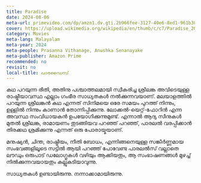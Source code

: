 ```yaml
---
title: Paradise
date: 2024-08-06
meta-url: primevideo.com/dp/amzn1.dv.gti.2b966fee-3127-40e6-8ed1-961b30958b78?autoplay=0&ref_=atv_cf_strg_wb
cover: https://upload.wikimedia.org/wikipedia/en/thumb/c/c7/Paradise_2023_film_poster.jpg/220px-Paradise_2023_film_poster.jpg
category: Movies
meta-lang: Malayalam
meta-year: 2024
meta-people: Prasanna Vithanage, Anushka Senanayake
meta-publisher: Amazon Prime
recommended: no
revisit: no
local-title: പാരഡൈസ്
---
```

കഥ പറയുന്ന രീതി, അതിനു പശ്ചാത്തലമായി സ്വീകരിച്ച ശ്രീലങ്ക അവിടെയുള്ള രാഷ്ട്രീയാവസ്ഥ എല്ലാം ഗംഭീര സാധ്യതകൾ നൽക്കുന്നവയാണ്. മലയാളത്തിൽ പറയുന്ന ശ്രീലങ്കൻ കഥ എന്നത് സിനിമയെ ഒരേ സമയം പുറത്ത് നിന്നും, ഉള്ളിൽ നിന്നും കാണാൻ തോന്നിപ്പിക്കുന്നു. ലോക്കൽ-യെറ്റ്-ഫോറിൻ എന്ന അവസ്ഥ സംവിധായകൻ ഉപയോഗിക്കുന്നുമുണ്ട്. എന്നാൽ ആദ്യ സീനുകൾ മുതൽ ശ്രീലങ്ക, രാമായണം തുടങ്ങിയവ പറഞ്ഞ് പറഞ്ഞ്, പാരലൽ വരപ്പിക്കാൻ തിരക്കഥ ശ്രമിക്കുന്നു എന്നത് ഒരു പോരായ്മയാണ്. 

മനുഷ്യൻ, ചിന്ത, രാഷ്ട്രീയം, നീതി ബോധം, എന്നിങ്ങനെയുള്ള സങ്കീർണ്ണമായ സംഭവങ്ങളിലൂടെ സട്ടിൽ ആയി പറഞ്ഞ് പോവേണ്ട പാരലൽസ് വല്ലാതെ ലൗഡും ഒരുപാട് ഡലോഗ്ഗുകൾ വഴിയും ആക്കിയതും, ആ സംഭാഷണങ്ങൾ  മുഴച്ച് നിൽക്കുന്നവയായതും കല്ലുകടിയാവുന്നു.

സാധ്യതകൾ ഉണ്ടായിരുന്നു. നന്നാക്കാമായിരുന്നു. 

